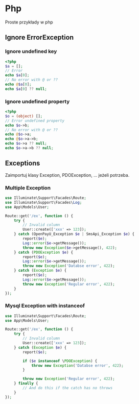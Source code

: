 # Php
Proste przykłady w php

## Ignore ErrorException

### Ignore undefined key
```php
<?php
$a = [];
// Error
echo $a[0];
// No error with @ or ??
echo @$a[0];
echo $a[0] ?? null;
```

### Ignore undefined property
```php
<?php
$o = (object) [];
// Error undefined property
echo $o->b; 
// No error with @ or ??
echo @$o->a; 
echo @$o->a->b;
echo $o->a ?? null;
echo $o->a->b ?? null;
```

## Exceptions
Zaimportuj klasy Exception, PDOException, ... jeżeli potrzeba.

### Multiple Exception
```php
use Illuminate\Support\Facades\Route;
use Illuminate\Support\Facades\Log;
use App\Models\User;

Route::get('/ex', function () {
	try {
		// Invalid column
		User::create(['xxx' => 123]);
	} catch (OpenPayU_Exception $e | SmsApi_Exception $e) {
  		report($e);
		Log::error($e->getMessage());
		throw new Exception($e->getMessage(), 422);
	} catch (PDOException $e) {
  		report($e);
		Log::error($e->getMessage());
		throw new Exception('Databse error', 422);
	} catch (Exception $e) {
		report($e);
		Log::error($e->getMessage());
		throw new Exception('Regular error', 422);
	}
});
```

### Mysql Exception with instanceof
```php
use Illuminate\Support\Facades\Route;
use App\Models\User;

Route::get('/ex', function () {
	try {
		// Invalid column
		User::create(['xxx' => 123]);
	} catch (Exception $e) {
		report($e);

		if ($e instanceof \PDOException) {
			throw new Exception('Databse error', 422);
		}

		throw new Exception('Regular error', 422);
	} finally {
		// And do this if the catch has no throws
	}
});
```

